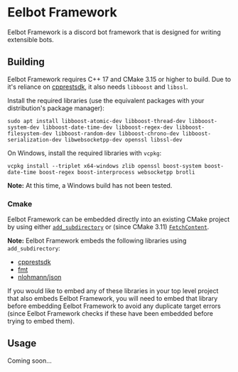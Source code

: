 # Eelbot Framework

Eelbot Framework is a discord bot framework that is designed for writing extensible bots.

## Building

Eelbot Framework requires C++ 17 and CMake 3.15 or higher to build. Due to it's reliance on [cpprestsdk](https://github.com/microsoft/cpprestsdk), it also needs `libboost` and `libssl`.

Install the required libraries (use the equivalent packages with your distribution's package manager):
```
sudo apt install libboost-atomic-dev libboost-thread-dev libboost-system-dev libboost-date-time-dev libboost-regex-dev libboost-filesystem-dev libboost-random-dev libboost-chrono-dev libboost-serialization-dev libwebsocketpp-dev openssl libssl-dev
```

On Windows, install the required libraries with `vcpkg`:
```
vcpkg install --triplet x64-windows zlib openssl boost-system boost-date-time boost-regex boost-interprocess websocketpp brotli
```

**Note:** At this time, a Windows build has not been tested.

### Cmake

Eelbot Framework can be embedded directly into an existing CMake project by using either [`add_subdirectory`](https://cmake.org/cmake/help/latest/command/add_subdirectory.html) or (since CMake 3.11) [`FetchContent`](https://cmake.org/cmake/help/latest/module/FetchContent.html).

**Note:** Eelbot Framework embeds the following libraries using `add_subdirectory`:
* [cpprestsdk](https://github.com/microsoft/cpprestsdk)
* [fmt](https://github.com/fmtlib/fmt)
* [nlohmann/json](https://github.com/nlohmann/json)

If you would like to embed any of these libraries in your top level project that also embeds Eelbot Framework, you will need to embed that library before embedding Eelbot Framework to avoid any duplicate target errors (since Eelbot Framework checks if these have been embedded before trying to embed them).

## Usage

Coming soon...
